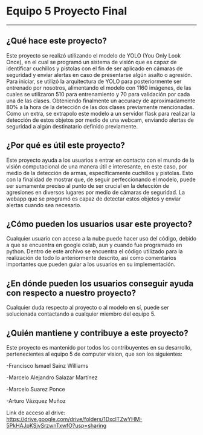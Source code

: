 # Equipo 5 Proyecto Final
---
## ¿Qué hace este proyecto?
Este proyecto se realizó utilizando el modelo de YOLO (You Only Look Once), en el cual se programó un sistema de visión que es capaz de identificar cuchillos y pistolas con el fin de ser aplicado en cámaras de seguridad y enviar alertas en caso de presentarse algún asalto o agresión. Para iniciar, se utilizó la arquitectura de YOLO para posteriormente ser entrenado por nosotros, alimentando el modelo con 1160 imágenes, de las cuales se utilizaron 510 para entrenamiento y 70 para validación por cada una de las clases. Obteniendo finalmente un accuracy de aproximadamente 80% a la hora de la detección de las dos clases previamente mencionadas. Como un extra, se extrapolo este modelo a un servidor flask para realizar la detección de estos objetos por medio de una webcam, enviando alertas de seguridad a algún destinatario definido previamente. 
## ¿Por qué es útil este proyecto?
Este proyecto ayuda a los usuarios a entrar en contacto con el mundo de la visión computacional de una manera útil e interesante, en este caso, por medio de la detección de armas, específicamente cuchillos y pistolas. Esto con la finalidad de mostrar que, de seguir perfeccionando el modelo, puede ser sumamente preciso al punto de ser crucial en la detección de agresiones en diversos lugares por medio de cámaras de seguridad. La webapp que se programó es capaz de detectar estos objetos y enviar alertas cuando sea necesario. 
## ¿Cómo pueden los usuarios usar este proyecto?
Cualquier usuario con acceso a la nube puede hacer uso del código, debido a que se encuentra en google colab, aun y cuando fue programado en python. Dentro de este archivo se encuentra el código utilizado para la realización de todo lo anteriormente descrito, así como comentarios importantes que pueden guiar a los usuarios en su implementación.
## ¿En dónde pueden los usuarios conseguir ayuda con respecto a nuestro proyecto?
Cualquier duda respecto al proyecto o al modelo en sí, puede ser solucionada contactando a cualquier miembro del equipo 5.
## ¿Quién mantiene y contribuye a este proyecto?
Este proyecto es mantenido por todos los contribuyentes en su desarrollo, pertenecientes al equipo 5 de computer vision, que son los siguientes:

-Francisco Ismael Sainz Williams

-Marcelo Alejandro Salazar Martínez

-Marcelo Suarez Ponce

-Arturo Vázquez Muñoz

Link de acceso al drive:
https://drive.google.com/drive/folders/1DxclTZwYHM-5PkHAJpKSjvSrzwnTxwfO?usp=sharing
